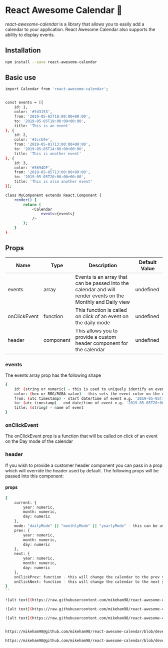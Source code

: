 # React Awesome Calendar 📅
*react-awesome-calendar* is a library that allows you to easily add a calendar to your application. React Awesome Calendar also supports the ability to display events.

## Installation
```bash
npm install --save react-awesome-calendar
```

## Basic use
```bash
import Calendar from 'react-awesome-calendar';


const events = [{
    id: 1,
    color: '#fd3153',
    from: '2019-05-02T18:00:00+00:00',
    to: '2019-05-05T19:00:00+00:00',
    title: 'This is an event'
}, {
    id: 2,
    color: '#1ccb9e',
    from: '2019-05-01T13:00:00+00:00',
    to: '2019-05-05T14:00:00+00:00',
    title: 'This is another event'
}, {
    id: 3,
    color: '#3694DF',
    from: '2019-05-05T13:00:00+00:00',
    to: '2019-05-05T20:00:00+00:00',
    title: 'This is also another event'
}];

class MyComponent extends React.Component {
    render() {
        return (
            <Calendar
                events={events}
            />
        );
    }
}

```

## Props
|Name                   |Type         |Description         |Default Value       |
|-----------------------|-------------|--------------------|--------------------|
|events                 |array        |Events is an array that can be passed into the calendar and will render events on the Monthly and Daily view|undefined           |
|onClickEvent           |function     |This function is called on click of an event on the daily mode     |undefined           |
|header           |component     |This allows you to provide a custom header component for the calendar     |undefined           |

### events

The events array prop has the following shape
```bash
{
    id: (string or numeric) - this is used to uniquely identify an event,
    color: (hex or RBG/RGBA value) - this sets the event color on the calendar,
    from: (utc timestamp) - start date/time of event e.g. '2019-05-05T13:00:00+00:00',
    to: (utc timestamp) - end date/time of event e.g. '2019-05-05T20:00:00+00:00',
    title: (string) - name of event
}
```

### onClickEvent

The onClickEvent prop is a function that will be called on click of an event on the Day mode of the calendar

### header
If you wish to provide a customer header component you can pass in a prop which will override the header used by default. The following props will be passed into this component:
#### props

```bash
{
    current: {
        year: numeric,
        month: numeric,
        day: numeric
    },
    mode: "dailyMode" || "monthlyMode" || "yearlyMode" - this can be used to determine what the current mode of the calender is. This way you can choose whether to show a year, month or day depending on the mode,
    prev: {
        year: numeric,
        month: numeric,
        day: numeric
    },
    next: {
        year: numeric,
        month: numeric,
        day: numeric
    },
    onClickPrev: function - this will change the calendar to the prev year, month, day depending on the mode
    onClickNext: function - this will change the calendar to the next year, month, day depending on the mode
}
``

![alt text](https://raw.githubusercontent.com/mikeham98/react-awesome-calendar/develop/assets/monthly.jpg)

![alt text](https://raw.githubusercontent.com/mikeham98/react-awesome-calendar/develop/assets/monthly.jpg)

![alt text](https://raw.githubusercontent.com/mikeham98/react-awesome-calendar/develop/assets/monthly.jpg)


https://mikeham98@github.com/mikeham98/react-awesome-calendar/blob/develop/assets/monthly.jpg

https://mikeham98@github.com/mikeham98/react-awesome-calendar/blob/develop/assets/daily